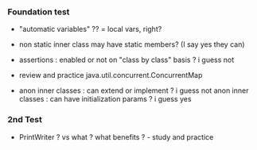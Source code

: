 ### Foundation test

* "automatic variables" ?? = local vars, right?

* non static inner class may have static members? (I say yes they can)

* assertions : enabled or not on "class by class" basis ? i guess not

* review and practice java.util.concurrent.ConcurrentMap

* anon inner classes : can extend or implement ? i guess not
  anon inner classes : can have initialization params ? i guess yes
  

### 2nd Test

* PrintWriter ? vs what ? what benefits ?  - study and practice